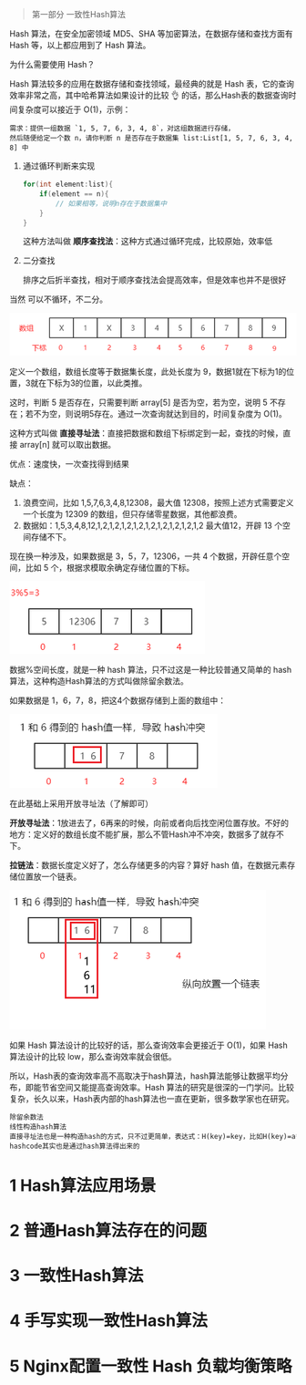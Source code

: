 > 第一部分 一致性Hash算法

Hash 算法，在安全加密领域 MD5、SHA 等加密算法，在数据存储和查找方面有 Hash 等，以上都应用到了 Hash 算法。

为什么需要使用 Hash？

Hash 算法较多的应用在数据存储和查找领域，最经典的就是 Hash 表，它的查询效率非常之高，其中哈希算法如果设计的比较 :ok_hand: 的话，那么Hash表的数据查询时间复杂度可以接近于 O(1)，示例：

```
需求：提供一组数据 `1, 5, 7, 6, 3, 4, 8`，对这组数据进行存储，
然后随便给定一个数 n，请你判断 n 是否存在于数据集 list:List[1, 5, 7, 6, 3, 4, 8] 中
```

1. 通过循环判断来实现

   ```java
   for(int element:list){
       if(element == n){
           // 如果相等，说明n存在于数据集中
       }
   }
   ```

   这种方法叫做 **顺序查找法**：这种方式通过循环完成，比较原始，效率低

2. 二分查找

   排序之后折半查找，相对于顺序查找法会提高效率，但是效率也并不是很好



当然 可以不循环，不二分。

![image-20220707152736457](assest/image-20220707152736457.png)

定义一个数组，数组长度等于数据集长度，此处长度为 9，数据1就在下标为1的位置，3就在下标为3的位置，以此类推。

这时，判断 5 是否存在，只需要判断 array[5] 是否为空，若为空，说明 5 不存在；若不为空，则说明5存在。通过一次查询就达到目的，时间复杂度为 O(1)。

这种方式叫做 **直接寻址法**：直接把数据和数组下标绑定到一起，查找的时候，直接 array[n] 就可以取出数据。

优点：速度快，一次查找得到结果

缺点：

1. 浪费空间，比如 1,5,7,6,3,4,8,12308，最大值 12308，按照上述方式需要定义一个长度为 12309 的数组，但只存储零星数据，其他都浪费。
2. 数据如：1,5,3,4,8,12,1,2,1,2,1,2,1,2,1,2,1,2,1,2,1,2,1,2 最大值12，开辟 13 个空间存储不下。



现在换一种涉及，如果数据是 3，5，7，12306，一共 4 个数据，开辟任意个空间，比如 5 个，根据求模取余确定存储位置的下标。

![image-20220707154051431](assest/image-20220707154051431.png)

数据%空间长度，就是一种 hash 算法，只不过这是一种比较普通又简单的 hash 算法，这种构造Hash算法的方式叫做除留余数法。

如果数据是 1，6，7，8，把这4个数据存储到上面的数组中：

![image-20220707154602166](assest/image-20220707154602166.png)

在此基础上采用开放寻址法（了解即可）

**开放寻址法**：1放进去了，6再来的时候，向前或者向后找空闲位置存放。不好的地方：定义好的数组长度不能扩展，那么不管Hash冲不冲突，数据多了就存不下。

**拉链法**：数据长度定义好了，怎么存储更多的内容？算好 hash 值，在数据元素存储位置放一个链表。

![image-20220707155404585](assest/image-20220707155404585.png)

如果 Hash 算法设计的比较好的话，那么查询效率会更接近于 O(1)，如果 Hash 算法设计的比较 low，那么查询效率就会很低。

所以，Hash表的查询效率高不高取决于hash算法，hash算法能够让数据平均分布，即能节省空间又能提高查询效率。Hash 算法的研究是很深的一门学问。比较复杂，长久以来，Hash表内部的hash算法也一直在更新，很多数学家也在研究。

```xml
除留余数法
线性构造hash算法
直接寻址法也是一种构造hash的方式，只不过更简单，表达式：H(key)=key，比如H(key)=a*key+b (a,b是常量)
hashcode其实也是通过hash算法得出来的
```

# 1 Hash算法应用场景

# 2 普通Hash算法存在的问题

# 3 一致性Hash算法

# 4 手写实现一致性Hash算法

# 5 Nginx配置一致性 Hash 负载均衡策略

